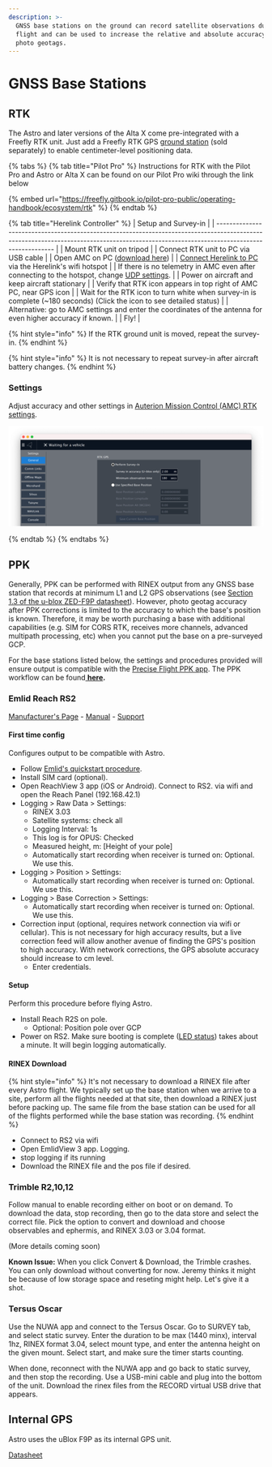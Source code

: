 ```yaml
---
description: >-
  GNSS base stations on the ground can record satellite observations during
  flight and can be used to increase the relative and absolute accuracy of the
  photo geotags.
---
```


# GNSS Base Stations

## RTK

The Astro and later versions of the Alta X come pre-integrated with a Freefly RTK unit. Just add a Freefly RTK GPS [ground station](https://store.freeflysystems.com/products/rtk-gps-ground-station) (sold separately) to enable centimeter-level positioning data.

{% tabs %}
{% tab title="Pilot Pro" %}
Instructions for RTK with the Pilot Pro and Astro or Alta X can be found on our Pilot Pro wiki through the link below

{% embed url="https://freefly.gitbook.io/pilot-pro-public/operating-handbook/ecosystem/rtk" %}
{% endtab %}

{% tab title="Herelink Controller" %}
| Setup and Survey-in                                                                                                                                                                      |
| ---------------------------------------------------------------------------------------------------------------------------------------------------------------------------------------- |
| Mount RTK unit on tripod                                                                                                                                                                 |
| Connect RTK unit to PC via USB cable                                                                                                                                                     |
| Open AMC on PC ([download here](https://suite.auterion.com/downloads))                                                                                                                   |
| [Connect Herelink to PC ](pilot-handsets/#wifi)via the Herelink's wifi hotspot                                                                                                           |
| If there is no telemetry in AMC even after connecting to the hotspot, change [UDP settings](https://freefly.gitbook.io/astro-public/astro/ecosystem/components/pilot-handsets#udp-link). |
| Power on aircraft and keep aircraft stationary                                                                                                                                           |
| Verify that RTK icon appears in top right of AMC PC, near GPS icon                                                                                                                       |
| Wait for the RTK icon to turn white when survey-in is complete (\~180 seconds) (Click the icon to see detailed status)                                                                   |
| Alternative: go to AMC settings and enter the coordinates of the antenna for even higher accuracy if known.                                                                              |
| Fly!                                                                                                                                                                                     |

{% hint style="info" %}
If the RTK ground unit is moved, repeat the survey-in.
{% endhint %}

{% hint style="info" %}
It is not necessary to repeat survey-in after aircraft battery changes.
{% endhint %}

### Settings

Adjust accuracy and other settings in [Auterion Mission Control (AMC) RTK settings](https://docs.auterion.com/auterion-mission-control/application-settings/general#rtk_gps).

![](<../../../.gitbook/assets/image (47).png>)


{% endtab %}
{% endtabs %}

## PPK

Generally, PPK can be performed with RINEX output from any GNSS base station that records at minimum L1 and L2 GPS observations (see [Section 1.3 of the u-blox ZED-F9P datasheet](https://www.u-blox.com/sites/default/files/ZED-F9P-04B_DataSheet_UBX-21044850.pdf)). However, photo geotag accuracy after PPK corrections is limited to the accuracy to which the base's position is known. Therefore, it may be worth purchasing a base with additional capabilities (e.g. SIM for CORS RTK, receives more channels, advanced multipath processing, etc) when you cannot put the base on a pre-surveyed GCP.

For the base stations listed below, the settings and procedures provided will ensure output is compatible with the [Precise Flight PPK app](https://drive.google.com/drive/u/0/folders/1bcvgCzFnzO0Dqj8YVsG2SraBlUlJ-vdJ). The PPK workflow can be found[ **here**](https://freefly.gitbook.io/astro-public/other-user-manuals/payloads/a7r4-mapping-payload/operating-handbook/output-and-software/ppk-software)**.**

### Emlid Reach RS2

[Manufacturer's Page](https://emlid.com/reachrs2/) - [Manual](https://docs.emlid.com/reachrs2/) - [Support](https://emlid.com/support/reachrs2-support/)

#### First time config

Configures output to be compatible with Astro.

* Follow [Emlid's quickstart procedure](https://docs.emlid.com/reachrs2/quickstart/first-setup).
* Install SIM card (optional).
* Open ReachView 3 app (iOS or Android). Connect to RS2.  via wifi and open the Reach Panel (192.168.42.1)
* Logging > Raw Data > Settings:
  * RINEX 3.03
  * Satellite systems: check all
  * Logging Interval: 1s
  * This log is for OPUS: Checked
  * Measured height, m: \[Height of your pole]
  * Automatically start recording when receiver is turned on: Optional. We use this.
* Logging > Position > Settings:
  * Automatically start recording when receiver is turned on: Optional. We use this.
* Logging > Base Correction > Settings:
  * Automatically start recording when receiver is turned on: Optional. We use this.
* Correction input (optional, requires network connection via wifi or cellular). This is not necessary for high accuracy results, but a live correction feed will allow another avenue of finding the GPS's position to high accuracy. With network corrections, the GPS absolute accuracy should increase to cm level.&#x20;
  * Enter credentials.&#x20;

#### Setup&#x20;

Perform this procedure before flying Astro.

* Install Reach R2S on pole.
  * Optional: Position pole over GCP&#x20;
* Power on RS2. Make sure booting is complete ([LED status](https://docs.emlid.com/reachrs2/led-status)) takes about a minute. It will begin logging automatically.

#### RINEX Download

{% hint style="info" %}
It's not necessary to download a RINEX file after every Astro flight. We typically set up the base station when we arrive to a site, perform all the flights needed at that site, then download a RINEX just before packing up. The same file from the base station can be used for all of the flights performed while the base station was recording.
{% endhint %}

* Connect to RS2 via wifi
* Open EmlidView 3 app. Logging.
* stop logging if its running
* Download the RINEX file and the pos file if desired.

### Trimble R2,10,12

Follow manual to enable recording either on boot or on demand. To download the data, stop recording, then go to the data store and select the correct file. Pick the option to convert and download and choose observables and ephermis, and RINEX 3.03 or 3.04 format.&#x20;

(More details coming soon)

**Known Issue:** When you click Convert & Download, the Trimble crashes. You can only download without converting for now. Jeremy thinks it might be because of low storage space and reseting might help. Let's give it a shot.&#x20;

### Tersus Oscar

Use the NUWA app and connect to the Tersus Oscar. Go to SURVEY tab, and select static survey. Enter the duration to be max (1440 minx), interval 1hz, RINEX format 3.04, select mount type, and enter the antenna height on the given mount. Select start, and make sure the timer starts counting.

When done, reconnect with the NUWA app and go back to static survey, and then stop the recording. Use a USB-mini cable and plug into the bottom of the unit. Download the rinex files from the RECORD virtual USB drive that appears.&#x20;

## Internal GPS

Astro uses the uBlox F9P as its internal GPS unit.&#x20;

[Datasheet](https://content.u-blox.com/sites/default/files/ZED-F9P-04B_DataSheet_UBX-21044850.pdf)
